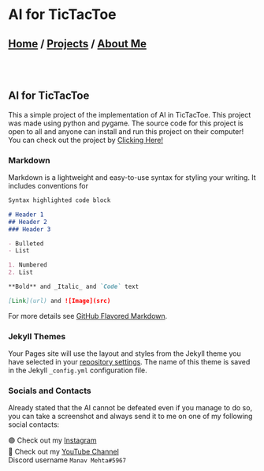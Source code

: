 # AI for TicTacToe 

## [Home](https://manavmehta-official.github.io/) / [Projects](https://www.youtube.com/) / [About Me]()

<br>
<br>

## AI for TicTacToe

This a simple project of the implementation of AI in TicTacToe. This project was made using python and pygame. The source code for this project is open to all and anyone can install and run this project on their computer! You can check out the project by [Clicking Here!](https://github.com/ManavMehta-Official/TicTacToe-AI/tree/main)

### Markdown

Markdown is a lightweight and easy-to-use syntax for styling your writing. It includes conventions for

```markdown
Syntax highlighted code block

# Header 1
## Header 2
### Header 3

- Bulleted
- List

1. Numbered
2. List

**Bold** and _Italic_ and `Code` text

[Link](url) and ![Image](src)
```

For more details see [GitHub Flavored Markdown](https://guides.github.com/features/mastering-markdown/).

### Jekyll Themes

Your Pages site will use the layout and styles from the Jekyll theme you have selected in your [repository settings](https://github.com/ManavMehta-Official/TicTacToe-AI/settings/pages). The name of this theme is saved in the Jekyll `_config.yml` configuration file.

### Socials and Contacts

Already stated that the AI cannot be defeated even if you manage to do so, you can take a screenshot and always send it to me on one of my following social contacts:

🟣 Check out my [Instagram](https://www.instagram.com/manavmehta.official/) <br>
🔴 Check out my [YouTube Channel](https://www.youtube.com/channel/UCu-0RXVpt2DThBmf2MgBoDg) <br>
Discord username `Manav Mehta#5967`

